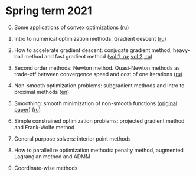 # Spring term 2021

0. Some applications of convex optimizations ([ru](../preliminaries/demos/demos.ipynb))

1. Intro to numerical optimization methods. Gradient descent ([ru](./intro_gd.ipynb))

2. How to accelerate gradient descent: conjugate gradient method, heavy-ball method and fast gradient method ([vol 1, ru](./acc_grad.ipynb); [vol 2, ru](./acc_grad_vol2.ipynb))

3. Second order methods: Newton method. Quasi-Newton methods as trade-off between convergence speed and cost of one iterations ([ru](./newton_quasi.ipynb))

4. Non-smooth optimization problems: subgradient methods and intro to proximal methods ([en](./subgrad_prox.ipynb))

5. Smoothing: smooth minimization of non-smooth functions ([original paper](https://link.springer.com/article/10.1007/s10107-004-0552-5)) ([ru](./smoothing.ipynb))

6. Simple constrained optimization problems: projected gradient method and Frank-Wolfe method

7. General purpose solvers: interior point methods

8. How to parallelize optimization methods: penalty method, augmented Lagrangian method and ADMM

9. Coordinate-wise methods
